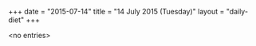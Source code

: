 +++
date = "2015-07-14"
title = "14 July 2015 (Tuesday)"
layout = "daily-diet"
+++


\<no entries\>

